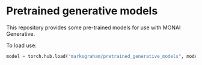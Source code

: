 # Pretrained generative models

This repository provides some pre-trained models for use with MONAI Generative. 

To load use:
```python
model = torch.hub.load("marksgraham/pretrained_generative_models", model='ddpm_2d', verbose=True)

```
